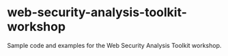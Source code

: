 # web-security-analysis-toolkit-workshop
Sample code and examples for the Web Security Analysis Toolkit workshop.
